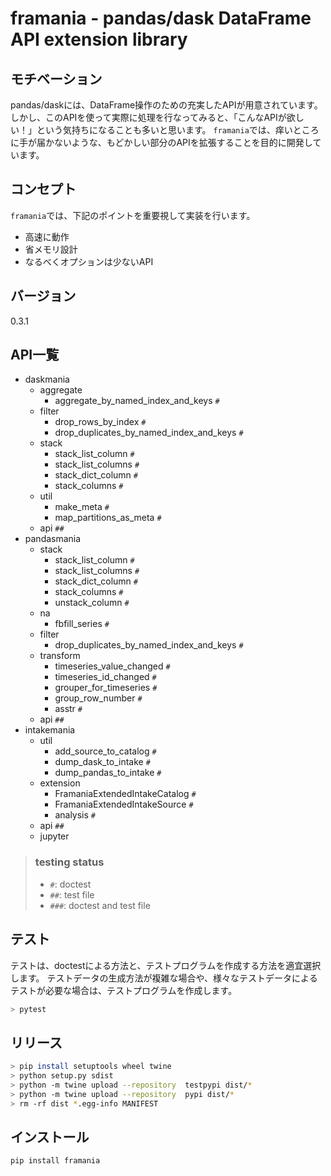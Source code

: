 # framania - pandas/dask DataFrame API extension library

## モチベーション

pandas/daskには、DataFrame操作のための充実したAPIが用意されています。
しかし、このAPIを使って実際に処理を行なってみると、「こんなAPIが欲しい！」という気持ちになることも多いと思います。
`framania`では、痒いところに手が届かないような、もどかしい部分のAPIを拡張することを目的に開発しています。

## コンセプト

`framania`では、下記のポイントを重要視して実装を行います。

- 高速に動作
- 省メモリ設計
- なるべくオプションは少ないAPI

## バージョン

0.3.1

## API一覧

- daskmania
    - aggregate
        - aggregate_by_named_index_and_keys `#`
    - filter
        - drop_rows_by_index `#`
        - drop_duplicates_by_named_index_and_keys `#`
    - stack
        - stack_list_column `#`
        - stack_list_columns `#`
        - stack_dict_column `#`
        - stack_columns `#`
    - util
        - make_meta `#`
        - map_partitions_as_meta `#`
    - api `##`
- pandasmania
    - stack
        - stack_list_column `#`
        - stack_list_columns `#`
        - stack_dict_column `#`
        - stack_columns `#`
        - unstack_column `#`
    - na
        - fbfill_series `#`
    - filter
        - drop_duplicates_by_named_index_and_keys `#`
    - transform
        - timeseries_value_changed `#`
        - timeseries_id_changed `#`
        - grouper_for_timeseries `#`
        - group_row_number `#`
        - asstr `#`
    - api `##`
- intakemania
    - util
        - add_source_to_catalog `#`
        - dump_dask_to_intake `#`
        - dump_pandas_to_intake `#`
    - extension
        - FramaniaExtendedIntakeCatalog `#`
        - FramaniaExtendedIntakeSource `#`
        - analysis `#`
    - api `##`
    - jupyter

> ### testing status
> 
> - `#`: doctest
> - `##`: test file
> - `###`: doctest and test file


## テスト

テストは、doctestによる方法と、テストプログラムを作成する方法を適宜選択します。
テストデータの生成方法が複雑な場合や、様々なテストデータによるテストが必要な場合は、テストプログラムを作成します。

```bash
> pytest
```

## リリース
```bash
> pip install setuptools wheel twine
> python setup.py sdist
> python -m twine upload --repository  testpypi dist/*
> python -m twine upload --repository  pypi dist/*
> rm -rf dist *.egg-info MANIFEST

```

## インストール
```bash
pip install framania
```
